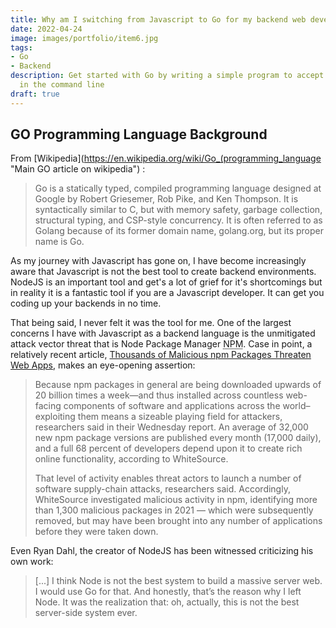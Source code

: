 ```yaml
---
title: Why am I switching from Javascript to Go for my backend web development needs?
date: 2022-04-24 
image: images/portfolio/item6.jpg
tags:
- Go
- Backend
description: Get started with Go by writing a simple program to accept user input
  in the command line
draft: true
---
```


## GO Programming Language Background

From [Wikipedia](https://en.wikipedia.org/wiki/Go_(programming_language "Main GO article on wikipedia") :

> Go is a statically typed, compiled programming language designed at Google by Robert Griesemer, Rob Pike, and Ken Thompson. 
> It is syntactically similar to C, but with memory safety, garbage collection, structural typing, and CSP-style concurrency. 
> It is often referred to as Golang because of its former domain name, golang.org, but its proper name is Go.


As my journey with Javascript has gone on, I have become increasingly aware that Javascript is not the best tool to create backend environments.  NodeJS is an important tool and get's a lot of grief for it's shortcomings but in reality it is a fantastic tool if you are a Javascript developer.  It can get you coding up your backends in no time.  

That being said, I never felt it was the tool for me.  One of the largest concerns I have with Javascript as a backend language is the unmitigated attack vector threat that is Node Package Manager <abbr title="Node Package Manager" >NPM</abbr>.  Case in point, a relatively recent article, [Thousands of Malicious npm Packages Threaten Web Apps](https://threatpost.com/malicious-npm-packages-web-apps/178137/ "Thousands of Malicious npm Packages Threaten Web Apps"), makes an eye-opening assertion:

>   Because npm packages in general are being downloaded upwards of 20 billion times a week—and thus installed across countless web-facing components of software and applications across the world–exploiting them means a sizeable playing field for attackers, researchers said in their Wednesday report. 
>   An average of 32,000 new npm package versions are published every month (17,000 daily), and a full 68 percent of developers depend upon it to create rich online functionality, according to WhiteSource.
>   
>   That level of activity enables threat actors to launch a number of software supply-chain attacks, researchers said. 
>   Accordingly, WhiteSource investigated malicious activity in npm, identifying more than 1,300 malicious packages in 2021 — which were subsequently removed, but may have been brought into any number of applications before they were taken down.


Even Ryan Dahl, the creator of NodeJS has been witnessed criticizing his own work:

> [...] I think Node is not the best system to build a massive server web. 
> I would use Go for that. And honestly, that’s the reason why I left Node. 
> It was the realization that: oh, actually, this is not the best server-side system ever.
 


